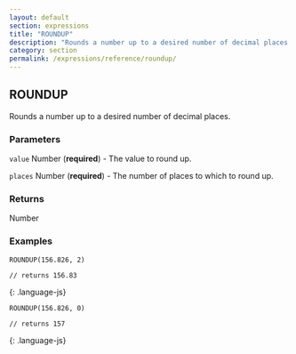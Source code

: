 ```yaml
---
layout: default
section: expressions
title: "ROUNDUP"
description: "Rounds a number up to a desired number of decimal places."
category: section
permalink: /expressions/reference/roundup/
---
```


## ROUNDUP

Rounds a number up to a desired number of decimal places.

### Parameters

`value` Number (__required__) - The value to round up.

`places` Number (__required__) - The number of places to which to round up.

### Returns

Number

### Examples

~~~
ROUNDUP(156.826, 2)

// returns 156.83
~~~
{: .language-js}


~~~
ROUNDUP(156.826, 0)

// returns 157
~~~
{: .language-js}